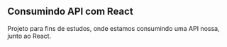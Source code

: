 ## Consumindo API com React

Projeto para fins de estudos, onde estamos consumindo uma API nossa, junto ao React.
